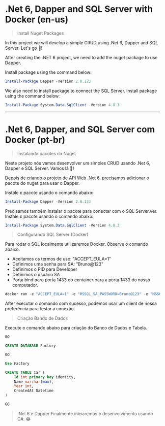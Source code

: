 # .Net 6, Dapper and SQL Server with Docker (en-us)

> Install Nuget Packages

In this project we will develop a simple CRUD using .Net 6, Dapper and SQL Server. Let's go :rocket:!

After creating the .NET 6 project, we need to add the nuget package to use Dapper.

Install package using the command below:
```powershell
Install-Package Dapper -Version 2.0.123
```
We also need to install package to connect the SQL Server.
Install package using the command below:
```powershell
Install-Package System.Data.SqlClient -Version 4.8.3
```

---



# .Net 6, Dapper, and SQL Server com Docker (pt-br)

> Instalando pacotes do Nuget

Neste projeto nós vamos desenvolver um simples CRUD usando .Net 6, Dapper e SQL Server. Vamos lá :rocket:! 

Depois de criando o projeto de API Web .Net 6, precisamos adicionar o pacote do nuget para usar o Dapper. 

Instale o pacote usando o comando abaixo:
```powershell
Install-Package Dapper -Version 2.0.123
```

Precisamos também instalar o pacote para conectar com o SQL Server.ver.
Instale o pacote usando o comando abaixo:
```powershell
Install-Package System.Data.SqlClient -Version 4.8.3
```

> Configurando SQL Server (Docker)

Para rodar o SQL localmente utilizaremos Docker.
Observe o comando abaixo.
* Aceitamos os termos de uso: "ACCEPT_EULA=1"
* Definimos uma senha para SA: "Bruno@123"
* Definimos o PID para Developer
* Definimos o usuário SA
* Porta bind para porta 1433 do container para a porta 1433 do nosso computador. 

```powershell
docker run -e "ACCEPT_EULA=1" -e "MSSQL_SA_PASSWORD=Bruno@123" -e "MSSQL_PID=Developer" -e "MSSQL_USER=SA" -p 1433:1433 -d --name=sqlserver mcr.microsoft.com/azure-sql-edge
```

After executar o comando com sucesso, podemos usar um client de nossa preferência para testar a conexão. 

> Criação Bando de Dados

Execute o comando abaixo para criação do Banco de Dados e Tabela.

```sql
GO

CREATE DATABASE Factory

GO

Use Factory

CREATE TABLE Car (
	Id int primary key identity,
	Name varchar(max),
	Year int,
	CreatedAt Datetime
)

GO
```

> .Net 6 e Dapper
Finalmente iniciaremos o desenvolvimento usando C#. :joy:


